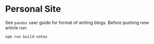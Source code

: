 # Personal Site

See `pandoc` user guide for format of writing blogs. Before pushing new article run:
```
npm run build-notes
```
